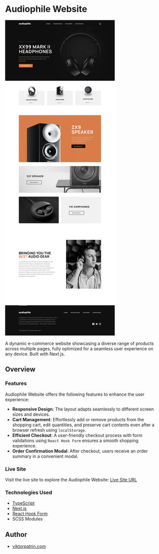 # Audiophile Website

![Audiophile Website](./screenshots/laptop.png)

A dynamic e-commerce website showcasing a diverse range of products across multiple pages, fully optimized for a seamless user experience on any device. Built with Next.js.

## Overview

### Features

Audiophile Website offers the following features to enhance the user experience:

- **Responsive Design**: The layout adapts seamlessly to different screen sizes and devices.
- **Cart Management**: Effortlessly add or remove products from the shopping cart, edit quantities, and preserve cart contents even after a browser refresh using `localStorage`.
- **Efficient Checkout**: A user-friendly checkout process with form validations using `React Hook Form` ensures a smooth shopping experience.
- **Order Confirmation Modal**: After checkout, users receive an order summary in a convenient modal.

### Live Site

Visit the live site to explore the Audiophile Website:
[Live Site URL](https://audiophileonline.store/)

### Technologies Used

- [TypeScript](https://www.typescriptlang.org/)
- [Next.js](https://nextjs.org/)
- [React Hook Form](https://react-hook-form.com/)
- SCSS Modules

## Author

- [viktorpatrin.com](https://viktorpatrin.com/)
